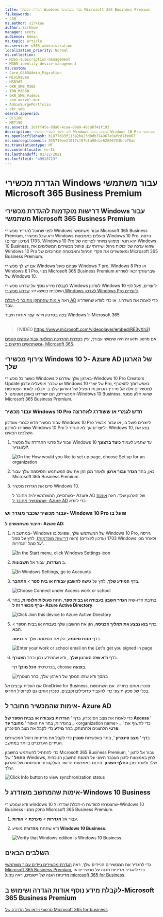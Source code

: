 ```yaml
---
title: הגדרת מכשירי Windows עבור משתמשי Microsoft 365 Business Premium
f1.keywords:
- CSH
ms.author: sirkkuw
author: Sirkkuw
manager: scotv
audience: Admin
ms.topic: article
ms.service: o365-administration
localization_priority: Normal
ms.collection:
- M365-subscription-management
- M365-identity-device-management
ms.custom:
- Core_O365Admin_Migration
- MiniMaven
- MSB365
- OKR_SMB_M365
- TRN_M365B
- OKR_SMB_Videos
- seo-marvel-mar
- AdminSurgePortfolio
- okr_smb
search.appverid:
- BCS160
- MET150
ms.assetid: 2d7ff45e-0da0-4caa-89a9-48cabf41f193
description: למד כיצד להגדיר מכשירי Windows שבהם פועל Windows 10 Pro עבור משתמשי Microsoft 365 Business Premium, המאפשרים ניהול מרכזי ופקדי אבטחה.
ms.openlocfilehash: b1877d83f113a2ba23d0db374967e0afcd7fe067
ms.sourcegitcommit: 855719ee21017cf87dfa98cbe62806763bcb78ac
ms.translationtype: MT
ms.contentlocale: he-IL
ms.lasthandoff: 01/22/2021
ms.locfileid: "49928723"
---
```

# <a name="set-up-windows-devices-for-microsoft-365-business-premium-users"></a>הגדרת מכשירי Windows עבור משתמשי Microsoft 365 Business Premium

## <a name="prerequisites-for-setting-up-windows-devices-for-microsoft-365-business-premium-users"></a>דרישות מוקדמות להגדרת מכשירי Windows עבור משתמשי Microsoft 365 Business Premium

לפני שתוכל להגדיר מכשירי Windows עבור משתמשי Microsoft 365 Business Premium, ודא שכל מכשירי Windows פועלים באמצעות Windows 10 Pro, גירסה 1703 (עדכון יוצרים). Windows 10 Pro הוא תנאי מימוש מיותר לפריסה של Windows 10 Business, שהוא ערכה של יכולות ניהול ושירותי ענן וניהול מכשירים המשלימים את Windows 10 Pro ומאפשרים את פקדי הניהול והאבטחה המרוכזים של Microsoft 365 Business Premium.
  
אם יש לך מכשירי Windows שבהם פועל Windows 7 pro, Windows 8 Pro או Windows 8.1 Pro, מנוי Microsoft 365 Business Premium שברשותך זכאי לשדרוג של Windows 10.
  
לקבלת מידע נוסף על שדרוג מכשירי Windows לעדכון Windows 10 ליוצרים, פעל לפי השלבים בנושא זה: [שדרוג מכשירי Windows לעדכון Windows Pro ליוצרים](upgrade-to-windows-pro-creators-update.md).
  
ראה [אימות שההתקן מחובר ל-תכלת AD](#verify-the-device-is-connected-to-azure-ad) כדי לאמת את השדרוג, או כדי לוודא שהשדרוג עבד.

צפה בסרטון וידאו קצר אודות חיבור Windows ל-Microsoft 365.<br><br>

> [!VIDEO https://www.microsoft.com/videoplayer/embed/RE3yXh3] 

אם סרטון וידאו זה היה שימושי עבורך, עיין ב[סדרת ההדרכה המלאה עבור עסקים קטנים ומשתמשים חדשים ב- Microsoft 365](https://support.microsoft.com/office/6ab4bbcd-79cf-4000-a0bd-d42ce4d12816).
  
## <a name="join-windows-10-devices-to-your-organizations-azure-ad"></a>צירוף מכשירי Windows 10 ל- Azure AD של הארגון שלך

כאשר כל מכשירי Windows בארגון שלך שודרגו ל-Windows 10 Pro Creators Update או שכבר מופעלים עדכון Windows 10 של יוצרי Pro, באפשרותך להצטרף למכשירים אלה אל מדריך הכתובות הפעיל של הארגון שלך ב-תכלת. לאחר הצטרפות המכשירים, הם ישודרגו באופן אוטומטי ל-Windows 10 Business, שהוא חלק ממנוי Microsoft 365 Business Premium.
  
### <a name="for-a-brand-new-or-newly-upgraded-windows-10-pro-device"></a>עבור מכשיר Windows 10 Pro חדש לגמרי או ששודרג לאחרונה

עבור מכשיר חדש לגמרי שעדכון Windows 10 Pro ליוצרים פועל בו, או עבור מכשיר ששודרג לעדכון Windows 10 Pro ליוצרים אך לא הוגדר ל- Windows 10, בצע את השלבים הבאים.
  
1. עבור על פרטי ההגדרה של מכשיר Windows 10 עד שתגיע לעמוד **כיצד ברצונך להגדיר?**. 
    
    ![On the How would you like to set up page, choose Set up for an organization](../media/1b0b2dba-00bb-4a99-a729-441479220cb7.png)
  
2. כאן, בחר **הגדר עבור ארגון** ולאחר מכן הזן את שם המשתמש והסיסמה שלך עבור Microsoft 365 Business Premium. 
    
3. סיים את הגדרת מכשיר Windows 10.
    
   כשתסיים, המשתמש יהיה מחובר ל- Azure AD של הארגון שלך. ראה [אימות שהמכשיר מחובר ל- Azure AD](#verify-the-device-is-connected-to-azure-ad) כדי לוודא. 
  
### <a name="for-a-device-already-set-up-and-running-windows-10-pro"></a>עבור מכשיר שכבר מוגדר וש- Windows 10 Pro פועל בו

 **חיבור משתמשים ל- Azure AD:**
  
1. במחשב ה- Windows של המשתמש שלך, שפועל בו Windows 10 Pro, גירסה 1703 (עדכון ליוצרים) (ראה [דרישות מוקדמות](pre-requisites-for-data-protection.md)), לחץ על סמל Windows ולאחר מכן על סמל 'הגדרות'.
  
   ![In the Start menu, click Windows Settings icon](../media/74e1ce9a-1554-4761-beb9-330b176e9b9d.png)
  
2. ב **הגדרות**, עבור אל **חשבונות**.
  
   ![In Windows Settings, go to Accounts](../media/472fd688-d111-4788-9fbb-56a00fbdc24d.png)
  
3. בדף **המידע שלך**, לחץ על **גישה לחשבון עבודה או בית ספר** \> **התחבר**.
  
   ![Choose Connect under Access work or school](../media/af3a4e3f-f9b9-4969-b3e2-4ef99308090c.png)
  
4. בתיבת הדו-שיח **הגדר חשבון בעבודה או בבית ספר**, תחת **פעולות חלופיות**, בחר **צרף מכשיר זה ל- Azure Active Directory**.
  
   ![Click Join this device to Azure Active Directory](../media/fb709a1b-05a9-4750-9cb9-e097f4412cba.png)
  
5. בדף **בוא נבצע את תהליך הכניסה**, הזן את החשבון שלך בעבודה או בבית הספר \> **הבא**.
  
   בדף **הזנת סיסמה**, הזן את הסיסמה שלך \> **כניסה**.
  
   ![Enter your work or school email on the Let's get you signed in page](../media/f70eb148-b1d2-4ba3-be38-7317eaf0321a.png)
  
6. בדף **ודא שזה הארגון שלך** , ודא שהמידע נכון ובחר **הצטרף**.
  
   בכרטיסיה **הכל מוכן!** דף, chosse **בוצעה**.
  
   ![במסך ודא שזהו המסך של הארגון שלך, בחר הצטרף](../media/c749c0a2-5191-4347-a451-c062682aa1fb.png)
  
אם העלית קבצים אל OneDrive for Business, סנכרן אותם בחזרה. אם השתמשת בכלי של ספק חיצוני כדי להעביר פרופילים וקבצים, סנכרן אותם גם לפרופיל החדש.
  
## <a name="verify-the-device-is-connected-to-azure-ad"></a>אימות שהמכשיר מחובר ל- Azure AD

כדי לאמת את מצב הסינכרון, בדף ' **הגדרות** **בעבודה או בבית הספר של Access** ' בהגדרות, בחר את האזור ' **מחובר עד** _ \<organization name\> _ ' כדי לחשוף את **פרטי** הלחצנים ולהתנתק.  בחר **מידע** כדי לקבל את מצב הסינכרון. 
  
בדף ' **מצב סינכרון** ', בחר באפשרות **סנכרן** כדי לקבל את מדיניות ניהול המכשירים הניידים העדכניים ביותר במחשב.
  
כדי להתחיל להשתמש בחשבון Microsoft 365 Business Premium, עבור אל לחצן ' **התחל** ' של Windows, לחץ באמצעות לחצן העכבר הימני על תמונת החשבון הנוכחית שלך ולאחר מכן **החלף חשבון**. היכנס באמצעות הדואר האלקטרוני והסיסמה של הארגון שלך.
  
![Click Info button to view synchronization status](../media/818f7043-adbf-402a-844a-59d50034911d.png)
  
## <a name="verify-the-pc-is-upgraded-to-windows-10-business"></a>אימות שהמחשב משודרג ל-Windows 10 Business

ודא שמכשירי windows 10 שהצטרפו למודעת ה-תכלת שודרגו ל-Windows 10 Business כחלק ממנוי Microsoft 365 Business Premium.
  
1. עבור אל **הגדרות** \> **מערכת** \> **אודות**.
    
2. ודא שתחת **מהדורה** מופיע **Windows 10 Business**.
    
    ![Verify that Windows edition is Windows 10 Business.](../media/ff660fc8-d3ba-431b-89a5-f5abded96c4d.png)
  
## <a name="next-steps"></a>השלבים הבאים

כדי להגדיר את המכשירים הניידים שלך, ראה [הגדרת מכשירים ניידים עבור משתמשי Microsoft 365 Business Premium](set-up-mobile-devices.md), כדי להגדיר מדיניות הגנה על מכשירים או מדיניות הגנה של יישומים, ראה [ניהול microsoft 365 for Business](manage.md).
  
## <a name="for-more-on-setting-up-and-using-microsoft-365-business-premium"></a>לקבלת מידע נוסף אודות הגדרה ושימוש ב-Microsoft 365 Business Premium

[סרטוני וידאו של הדרכה של Microsoft 365 for business](https://support.microsoft.com/office/6ab4bbcd-79cf-4000-a0bd-d42ce4d12816)
